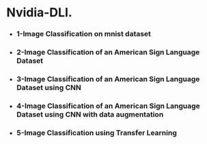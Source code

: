 # Nvidia-DLI.  
* ### 1-Image Classification  on mnist dataset
* ### 2-Image Classification of an American Sign Language Dataset
* ### 3-Image Classification of an American Sign Language Dataset using CNN
* ### 4-Image Classification of an American Sign Language Dataset using CNN with data augmentation
* ### 5-Image Classification  using Transfer Learning
